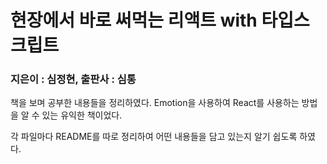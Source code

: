 # 현장에서 바로 써먹는 리액트 with 타입스크립트
### 지은이 : 심정현, 출판사 : 심통

책을 보며 공부한 내용들을 정리하였다.
Emotion을 사용하여 React를 사용하는 방법을 알 수 있는 유익한 책이었다.

각 파일마다 README를 따로 정리하여 어떤 내용들을 담고 있는지 알기 쉽도록 하였다.

